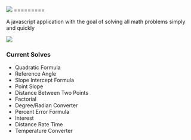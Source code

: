 <img src="https://lh6.googleusercontent.com/-QIveDs873Bs/U4FkV4zS0cI/AAAAAAAAFl4/ZOF0q_TKeiA/w565-h114-no/github.png">
=========

A javascript application with the goal of solving all math problems simply and quickly

<img src="http://fc04.deviantart.net/fs70/f/2014/144/f/5/solvesall_by_jshauk-d7jkjnv.jpg">

### Current Solves
+ Quadratic Formula
+ Reference Angle
+ Slope Intercept Formula
+ Point Slope
+ Distance Between Two Points
+ Factorial
+ Degree/Radian Converter
+ Percent Error Formula
+ Interest
+ Distance Rate Time
+ Temperature Converter
